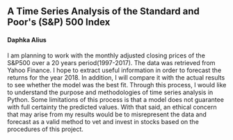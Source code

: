 ## A Time Series Analysis of the Standard and Poor's (S&P) 500 Index
#### Daphka Alius
I am planning to work with the monthly adjusted closing prices of the S&P500 over a 20 years period(1997-2017). The data was retrieved from Yahoo Finance. I hope to extract useful information in order to forecast the returns for the year 2018. In addition, I will compare it with the actual results to see whether the model was the best fit. Through this process, I would like to understand the purpose and methodologies of time series analysis in Python. Some limitations of this process is that a model does not guarantee with full certainty the predicted values. With that said, an ethical concern that may arise from my results would be to misrepresent the data and forecast as a valid method to vet and invest in stocks based on the procedures of this project.